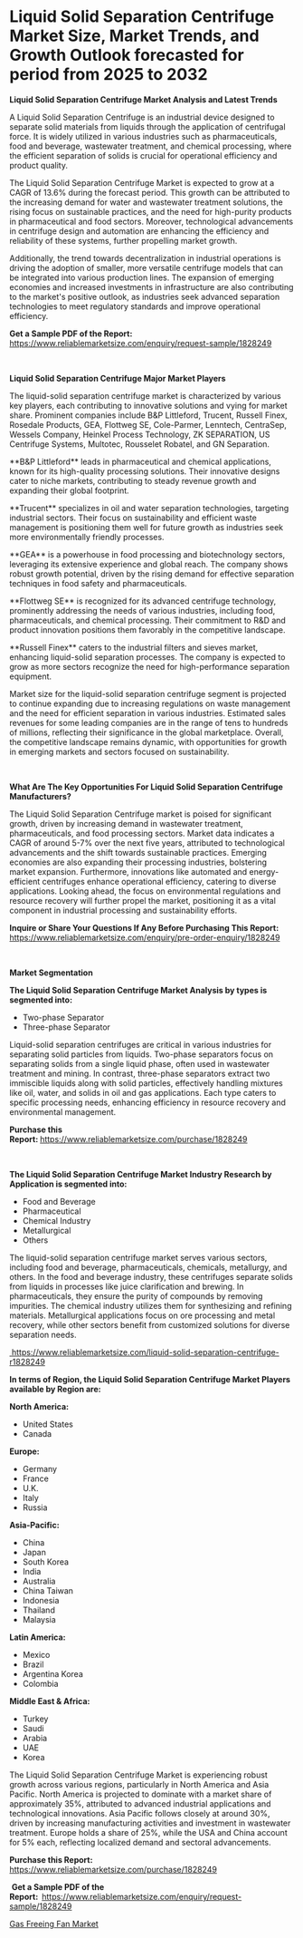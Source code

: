 <p><h1>Liquid Solid Separation Centrifuge Market Size, Market Trends, and Growth Outlook forecasted for period from 2025 to 2032</h1></p><p><strong>Liquid Solid Separation Centrifuge Market Analysis and Latest Trends</strong></p>
<p><p>A Liquid Solid Separation Centrifuge is an industrial device designed to separate solid materials from liquids through the application of centrifugal force. It is widely utilized in various industries such as pharmaceuticals, food and beverage, wastewater treatment, and chemical processing, where the efficient separation of solids is crucial for operational efficiency and product quality.</p><p>The Liquid Solid Separation Centrifuge Market is expected to grow at a CAGR of 13.6% during the forecast period. This growth can be attributed to the increasing demand for water and wastewater treatment solutions, the rising focus on sustainable practices, and the need for high-purity products in pharmaceutical and food sectors. Moreover, technological advancements in centrifuge design and automation are enhancing the efficiency and reliability of these systems, further propelling market growth.</p><p>Additionally, the trend towards decentralization in industrial operations is driving the adoption of smaller, more versatile centrifuge models that can be integrated into various production lines. The expansion of emerging economies and increased investments in infrastructure are also contributing to the market's positive outlook, as industries seek advanced separation technologies to meet regulatory standards and improve operational efficiency.</p></p>
<p><strong>Get a Sample PDF of the Report:&nbsp;</strong> <a href="https://www.reliablemarketsize.com/enquiry/request-sample/1828249?utm_campaign=1886&utm_medium=2&utm_source=Github&utm_content=ia&utm_term=19022025&utm_id=liquid-solid-separation-centrifuge">https://www.reliablemarketsize.com/enquiry/request-sample/1828249</a></p>
<p>&nbsp;</p>
<p><strong>Liquid Solid Separation Centrifuge Major Market Players</strong></p>
<p><p>The liquid-solid separation centrifuge market is characterized by various key players, each contributing to innovative solutions and vying for market share. Prominent companies include B&P Littleford, Trucent, Russell Finex, Rosedale Products, GEA, Flottweg SE, Cole-Parmer, Lenntech, CentraSep, Wessels Company, Heinkel Process Technology, ZK SEPARATION, US Centrifuge Systems, Multotec, Rousselet Robatel, and GN Separation.</p><p>**B&P Littleford** leads in pharmaceutical and chemical applications, known for its high-quality processing solutions. Their innovative designs cater to niche markets, contributing to steady revenue growth and expanding their global footprint.</p><p>**Trucent** specializes in oil and water separation technologies, targeting industrial sectors. Their focus on sustainability and efficient waste management is positioning them well for future growth as industries seek more environmentally friendly processes.</p><p>**GEA** is a powerhouse in food processing and biotechnology sectors, leveraging its extensive experience and global reach. The company shows robust growth potential, driven by the rising demand for effective separation techniques in food safety and pharmaceuticals.</p><p>**Flottweg SE** is recognized for its advanced centrifuge technology, prominently addressing the needs of various industries, including food, pharmaceuticals, and chemical processing. Their commitment to R&D and product innovation positions them favorably in the competitive landscape.</p><p>**Russell Finex** caters to the industrial filters and sieves market, enhancing liquid-solid separation processes. The company is expected to grow as more sectors recognize the need for high-performance separation equipment.</p><p>Market size for the liquid-solid separation centrifuge segment is projected to continue expanding due to increasing regulations on waste management and the need for efficient separation in various industries. Estimated sales revenues for some leading companies are in the range of tens to hundreds of millions, reflecting their significance in the global marketplace. Overall, the competitive landscape remains dynamic, with opportunities for growth in emerging markets and sectors focused on sustainability.</p></p>
<p>&nbsp;</p>
<p><strong>What Are The Key Opportunities For Liquid Solid Separation Centrifuge Manufacturers?</strong></p>
<p><p>The Liquid Solid Separation Centrifuge market is poised for significant growth, driven by increasing demand in wastewater treatment, pharmaceuticals, and food processing sectors. Market data indicates a CAGR of around 5-7% over the next five years, attributed to technological advancements and the shift towards sustainable practices. Emerging economies are also expanding their processing industries, bolstering market expansion. Furthermore, innovations like automated and energy-efficient centrifuges enhance operational efficiency, catering to diverse applications. Looking ahead, the focus on environmental regulations and resource recovery will further propel the market, positioning it as a vital component in industrial processing and sustainability efforts.</p></p>
<p><strong>Inquire or Share Your Questions If Any Before Purchasing This Report:</strong> <a href="https://www.reliablemarketsize.com/enquiry/pre-order-enquiry/1828249?utm_campaign=1886&utm_medium=2&utm_source=Github&utm_content=ia&utm_term=19022025&utm_id=liquid-solid-separation-centrifuge">https://www.reliablemarketsize.com/enquiry/pre-order-enquiry/1828249</a></p>
<p>&nbsp;</p>
<p><strong>Market Segmentation</strong></p>
<p><strong>The Liquid Solid Separation Centrifuge Market Analysis by types is segmented into:</strong></p>
<p><ul><li>Two-phase Separator</li><li>Three-phase Separator</li></ul></p>
<p><p>Liquid-solid separation centrifuges are critical in various industries for separating solid particles from liquids. Two-phase separators focus on separating solids from a single liquid phase, often used in wastewater treatment and mining. In contrast, three-phase separators extract two immiscible liquids along with solid particles, effectively handling mixtures like oil, water, and solids in oil and gas applications. Each type caters to specific processing needs, enhancing efficiency in resource recovery and environmental management.</p></p>
<p><strong>Purchase this Report:&nbsp;</strong><a href="https://www.reliablemarketsize.com/purchase/1828249?utm_campaign=1886&utm_medium=2&utm_source=Github&utm_content=ia&utm_term=19022025&utm_id=liquid-solid-separation-centrifuge">https://www.reliablemarketsize.com/purchase/1828249</a></p>
<p>&nbsp;</p>
<p><strong>The Liquid Solid Separation Centrifuge Market Industry Research by Application is segmented into:</strong></p>
<p><ul><li>Food and Beverage</li><li>Pharmaceutical</li><li>Chemical Industry</li><li>Metallurgical</li><li>Others</li></ul></p>
<p><p>The liquid-solid separation centrifuge market serves various sectors, including food and beverage, pharmaceuticals, chemicals, metallurgy, and others. In the food and beverage industry, these centrifuges separate solids from liquids in processes like juice clarification and brewing. In pharmaceuticals, they ensure the purity of compounds by removing impurities. The chemical industry utilizes them for synthesizing and refining materials. Metallurgical applications focus on ore processing and metal recovery, while other sectors benefit from customized solutions for diverse separation needs.</p></p>
<p><a href="https://www.reliablemarketsize.com/liquid-solid-separation-centrifuge-r1828249?utm_campaign=1886&utm_medium=2&utm_source=Github&utm_content=ia&utm_term=19022025&utm_id=liquid-solid-separation-centrifuge">&nbsp;https://www.reliablemarketsize.com/liquid-solid-separation-centrifuge-r1828249</a></p>
<p><strong>In terms of Region, the Liquid Solid Separation Centrifuge Market Players available by Region are:</strong></p>
<p>
    <p> <strong> North America: </strong>
        <ul>
            <li>United States</li>
            <li>Canada</li>
        </ul>
        </p> 
    <p> <strong> Europe: </strong>
        <ul>
            <li>Germany</li>
            <li>France</li>
            <li>U.K.</li>
            <li>Italy</li>
            <li>Russia</li>
        </ul>
        </p> 
    <p> <strong> Asia-Pacific: </strong>
        <ul>
            <li>China</li>
            <li>Japan</li>
            <li>South Korea</li>
            <li>India</li>
            <li>Australia</li>
            <li>China Taiwan</li>
            <li>Indonesia</li>
            <li>Thailand</li>
            <li>Malaysia</li>
        </ul>
        </p> 
    <p> <strong> Latin America: </strong>
        <ul>
            <li>Mexico</li>
            <li>Brazil</li>
            <li>Argentina Korea</li>
            <li>Colombia</li>
        </ul>
        </p> 
    <p> <strong> Middle East & Africa: </strong>
        <ul>
            <li>Turkey</li>
            <li>Saudi</li>
            <li>Arabia</li>
            <li>UAE</li>
            <li>Korea</li>
        </ul>
    </p>
    </p>
<p><p>The Liquid Solid Separation Centrifuge Market is experiencing robust growth across various regions, particularly in North America and Asia Pacific. North America is projected to dominate with a market share of approximately 35%, attributed to advanced industrial applications and technological innovations. Asia Pacific follows closely at around 30%, driven by increasing manufacturing activities and investment in wastewater treatment. Europe holds a share of 25%, while the USA and China account for 5% each, reflecting localized demand and sectoral advancements.</p></p>
<p><strong>Purchase this Report: </strong><a href="https://www.reliablemarketsize.com/purchase/1828249?utm_campaign=1886&utm_medium=2&utm_source=Github&utm_content=ia&utm_term=19022025&utm_id=liquid-solid-separation-centrifuge">https://www.reliablemarketsize.com/purchase/1828249</a></p>
<p>&nbsp;<strong>Get a Sample PDF of the Report:&nbsp;&nbsp;</strong><a href="https://www.reliablemarketsize.com/enquiry/request-sample/1828249?utm_campaign=1886&utm_medium=2&utm_source=Github&utm_content=ia&utm_term=19022025&utm_id=liquid-solid-separation-centrifuge">https://www.reliablemarketsize.com/enquiry/request-sample/1828249</a></p>
<p><strong></strong></p>
<p><p><a href="https://github.com/vimar16th/Market-Research-Report-List-7/blob/main/gas-freeing-fan-market.md?utm_campaign=1886&utm_medium=2&utm_source=Github&utm_content=ia&utm_term=19022025&utm_id=liquid-solid-separation-centrifuge">Gas Freeing Fan Market</a></p></p>